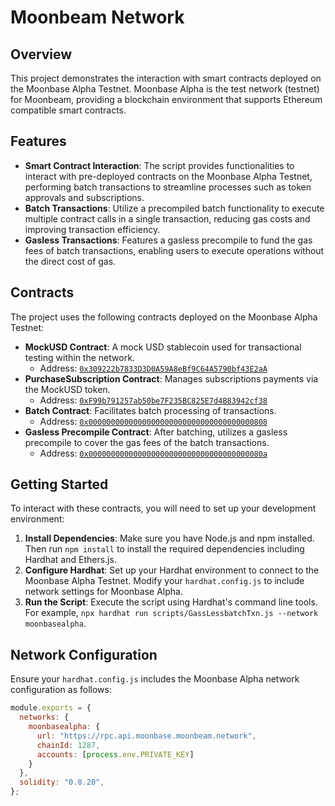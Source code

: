 # Moonbeam Network

## Overview

This project demonstrates the interaction with smart contracts deployed on the Moonbase Alpha Testnet. Moonbase Alpha is the test network (testnet) for Moonbeam, providing a blockchain environment that supports Ethereum compatible smart contracts.

## Features

- **Smart Contract Interaction**: The script provides functionalities to interact with pre-deployed contracts on the Moonbase Alpha Testnet, performing batch transactions to streamline processes such as token approvals and subscriptions.
- **Batch Transactions**: Utilize a precompiled batch functionality to execute multiple contract calls in a single transaction, reducing gas costs and improving transaction efficiency.
- **Gasless Transactions**: Features a gasless precompile to fund the gas fees of batch transactions, enabling users to execute operations without the direct cost of gas.

## Contracts

The project uses the following contracts deployed on the Moonbase Alpha Testnet:

- **MockUSD Contract**: A mock USD stablecoin used for transactional testing within the network.
  - Address: [`0x309222b7833D3D0A59A8eBf9C64A5790bf43E2aA`](https://moonbase.moonscan.io/address/0x309222b7833D3D0A59A8eBf9C64A5790bf43E2aA)
- **PurchaseSubscription Contract**: Manages subscriptions payments via the MockUSD token.
  - Address: [`0xF99b791257ab50be7F235BC825E7d4B83942cf38`](https://moonbase.moonscan.io/address/0xF99b791257ab50be7F235BC825E7d4B83942cf38)
- **Batch Contract**: Facilitates batch processing of transactions.
  - Address: [`0x0000000000000000000000000000000000000808`](https://moonbase.moonscan.io/address/0x0000000000000000000000000000000000000808)
- **Gasless Precompile Contract**: After batching, utilizes a gasless precompile to cover the gas fees of the batch transactions.
  - Address: [`0x000000000000000000000000000000000000080a`](https://moonbase.moonscan.io/address/0x000000000000000000000000000000000000080a)

## Getting Started

To interact with these contracts, you will need to set up your development environment:

1. **Install Dependencies**: Make sure you have Node.js and npm installed. Then run `npm install` to install the required dependencies including Hardhat and Ethers.js.
2. **Configure Hardhat**: Set up your Hardhat environment to connect to the Moonbase Alpha Testnet. Modify your `hardhat.config.js` to include network settings for Moonbase Alpha.
3. **Run the Script**: Execute the script using Hardhat's command line tools. For example, `npx hardhat run scripts/GassLessbatchTxn.js --network moonbasealpha`.

## Network Configuration

Ensure your `hardhat.config.js` includes the Moonbase Alpha network configuration as follows:

```javascript
module.exports = {
  networks: {
    moonbasealpha: {
      url: "https://rpc.api.moonbase.moonbeam.network",
      chainId: 1287,
      accounts: [process.env.PRIVATE_KEY]
    }
  },
  solidity: "0.8.20",
};
